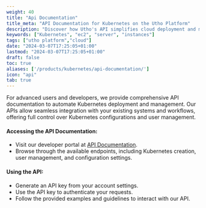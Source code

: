 ```yaml
---
weight: 40
title: "Api Documentation"
title_meta: "API Documentation for Kubernetes on the Utho Platform"
description: "Discover how Utho's API simplifies cloud deployment and management allowing you to integrate seamlessly with your Kubernetes infrastructure"
keywords: ["Kubernetes", "ec2", "server", "instances"]
tags: ["utho platform","cloud"]
date: "2024-03-07T17:25:05+01:00"
lastmod: "2024-03-07T17:25:05+01:00"
draft: false
toc: true
aliases: ['/products/kubernetes/api-documentation/']
icon: "api"
tab: true
---
```

For advanced users and developers, we provide comprehensive API documentation to automate Kubernetes deployment and management. Our APIs allow seamless integration with your existing systems and workflows, offering full control over Kubernetes configurations and user management.

#### Accessing the API Documentation:

* Visit our developer portal at [API Documentation](https://utho.com/api-docs/?utm_source=docs#api-Kubernetes).
* Browse through the available endpoints, including Kubernetes creation, user management, and configuration settings.

#### Using the API:

* Generate an API key from your account settings.
* Use the API key to authenticate your requests.
* Follow the provided examples and guidelines to interact with our API.
